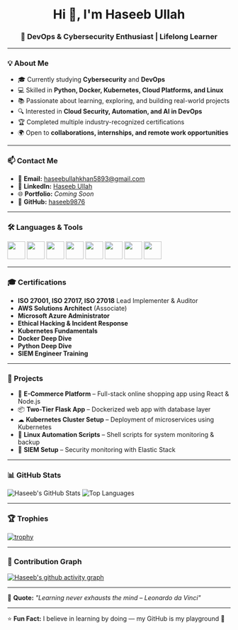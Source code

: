 <h1 align="center">Hi 👋, I'm Haseeb Ullah</h1>
<h3 align="center">🚀 DevOps & Cybersecurity Enthusiast | Lifelong Learner</h3>

---

### 💡 About Me
- 🎓 Currently studying **Cybersecurity** and **DevOps**
- 💻 Skilled in **Python, Docker, Kubernetes, Cloud Platforms, and Linux**
- 📚 Passionate about learning, exploring, and building real-world projects
- 🔍 Interested in **Cloud Security, Automation, and AI in DevOps**
- 🏆 Completed multiple industry-recognized certifications
- 🌍 Open to **collaborations, internships, and remote work opportunities**

---

### 📫 Contact Me
- 📧 **Email:** [haseebullahkhan5893@gmail.com](mailto:haseebullahkhan5893@gmail.com)
- 💼 **LinkedIn:** [Haseeb Ullah](https://www.linkedin.com/in/hasebullah-devops)
- 🌐 **Portfolio:** _Coming Soon_
- 🐙 **GitHub:** [haseeb9876](https://github.com/haseeb9876)

---

### 🛠 Languages & Tools
<p align="left">
<img src="https://cdn.jsdelivr.net/gh/devicons/devicon/icons/python/python-original.svg" width="40" height="40"/>
<img src="https://cdn.jsdelivr.net/gh/devicons/devicon/icons/docker/docker-original.svg" width="40" height="40"/>
<img src="https://cdn.jsdelivr.net/gh/devicons/devicon/icons/kubernetes/kubernetes-plain.svg" width="40" height="40"/>
<img src="https://cdn.jsdelivr.net/gh/devicons/devicon/icons/amazonwebservices/amazonwebservices-original.svg" width="40" height="40"/>
<img src="https://cdn.jsdelivr.net/gh/devicons/devicon/icons/linux/linux-original.svg" width="40" height="40"/>
<img src="https://cdn.jsdelivr.net/gh/devicons/devicon/icons/git/git-original.svg" width="40" height="40"/>
<img src="https://cdn.jsdelivr.net/gh/devicons/devicon/icons/html5/html5-original.svg" width="40" height="40"/>
<img src="https://cdn.jsdelivr.net/gh/devicons/devicon/icons/javascript/javascript-original.svg" width="40" height="40"/>
</p>

---

### 🎓 Certifications
- **ISO 27001, ISO 27017, ISO 27018** Lead Implementer & Auditor  
- **AWS Solutions Architect** (Associate)  
- **Microsoft Azure Administrator**  
- **Ethical Hacking & Incident Response**  
- **Kubernetes Fundamentals**  
- **Docker Deep Dive**  
- **Python Deep Dive**  
- **SIEM Engineer Training**

---

### 🚀 Projects
- 🛒 **E-Commerce Platform** – Full-stack online shopping app using React & Node.js
- 📦 **Two-Tier Flask App** – Dockerized web app with database layer
- ☁ **Kubernetes Cluster Setup** – Deployment of microservices using Kubernetes
- 🐧 **Linux Automation Scripts** – Shell scripts for system monitoring & backup
- 🔐 **SIEM Setup** – Security monitoring with Elastic Stack

---

### 📊 GitHub Stats
![Haseeb's GitHub Stats](https://github-readme-stats.vercel.app/api?username=haseeb9876&show_icons=true&theme=dark)
![Top Languages](https://github-readme-stats.vercel.app/api/top-langs/?username=haseeb9876&layout=compact&theme=dark)

---

### 🏆 Trophies
[![trophy](https://github-profile-trophy.vercel.app/?username=haseeb9876&theme=darkhub&margin-w=15)](https://github.com/ryo-ma/github-profile-trophy)

---

### 📅 Contribution Graph
[![Haseeb's github activity graph](https://github-readme-activity-graph.vercel.app/graph?username=haseeb9876&theme=github-dark)](https://github.com/ashutosh00710/github-readme-activity-graph)

---

💬 **Quote:** _"Learning never exhausts the mind – Leonardo da Vinci"_

---
⭐ **Fun Fact:** I believe in learning by doing — my GitHub is my playground 🚀
